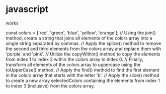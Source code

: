 # javascript
works

const colors = ['red', 'green', 'blue', 'yellow', 'orange'];
// Using the join() method, create a string that joins all elements of the colors array into a single string separated by commas.
// Apply the splice() method to remove the second and third elements from the colors array and replace them with 'purple' and 'pink'.
// Utilize the copyWithin() method to copy the elements from index 1 to index 3 within the colors array to index 0.
// Finally, transform all elements of the colors array to uppercase using the toUpperCase() method.
// Apply the find() method to find the first element in the colors array that starts with the letter 'b'.
// Apply the slice() method to create a new array selectedColors containing the elements from index 1 to index 3 (inclusive) from the colors array.
